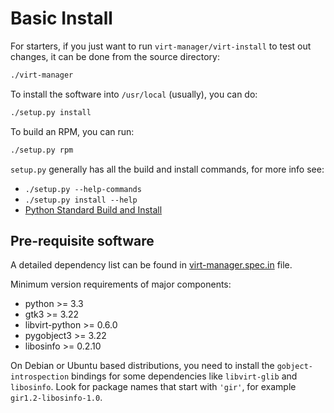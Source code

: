 # Basic Install

For starters, if you just want to run `virt-manager/virt-install` to test out
changes, it can be done from the source directory:
```sh
./virt-manager
```

To install the software into `/usr/local` (usually), you can do:
```sh
./setup.py install
```

To build an RPM, you can run:
```sh
./setup.py rpm
```

`setup.py` generally has all the build and install commands, for more info see:

   - `./setup.py --help-commands`
   - `./setup.py install --help`
   - [Python Standard Build and Install](https://docs.python.org/3/install/#standard-build-and-install)


## Pre-requisite software

A detailed dependency list can be found in
[virt-manager.spec.in](virt-manager.spec.in) file.

Minimum version requirements of major components:

   - python >= 3.3
   - gtk3 >= 3.22
   - libvirt-python >= 0.6.0
   - pygobject3 >= 3.22
   - libosinfo >= 0.2.10

On Debian or Ubuntu based distributions, you need to install the
`gobject-introspection` bindings for some dependencies like `libvirt-glib`
and `libosinfo`. Look for package names that start with `'gir'`, for example
`gir1.2-libosinfo-1.0`.
